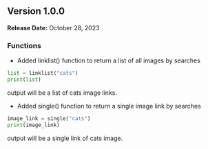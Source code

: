 ## Version 1.0.0

**Release Date:** October 28, 2023

### Functions

* Added linklist() function to return a list of all images by searches

```python
list = linklist("cats")
print(list)
```
output will be a list of cats image links.
* Added single() function to return a single image link by searches

```python
image_link = single("cats")
print(image_link)
```
output will be a single link of cats image.
